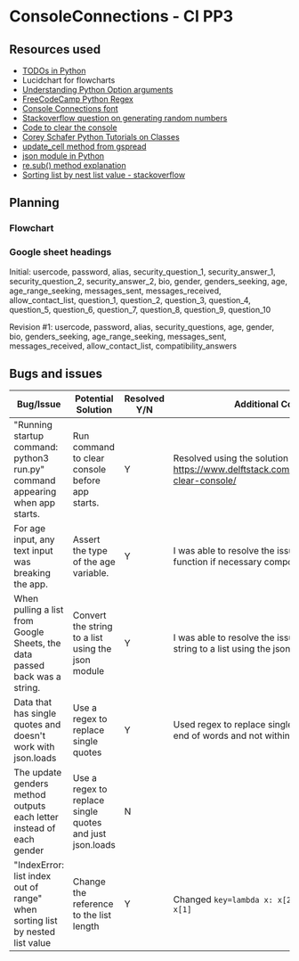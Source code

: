# ConsoleConnections - CI PP3

## Resources used
- [TODOs in Python](https://www.jetbrains.com/help/pycharm/using-todo.html#view_todo)
- Lucidchart for flowcharts
- [Understanding Python Option arguments](https://realpython.com/python-optional-arguments/)
- [FreeCodeCamp Python Regex](https://www.freecodecamp.org/news/how-to-import-a-regular-expression-in-python/#howtousethepythonremodulewithregex)
- [Console Connections font](https://patorjk.com/software/taag/#p=display&h=2&v=1&f=NV%20Script&t=Console%20Connections)
- [Stackoverflow question on generating random numbers](https://stackoverflow.com/questions/2673385/how-to-generate-a-random-number-with-a-specific-amount-of-digits)
- [Code to clear the console](https://www.delftstack.com/howto/python/python-clear-console/)
- [Corey Schafer Python Tutorials on Classes](https://www.youtube.com/@coreyms)
- [update_cell method from gspread](https://docs.gspread.org/en/latest/user-guide.html)
- [json module in Python](https://docs.python.org/3/library/json.html)
- [re.sub() method explanation](https://www.pythontutorial.net/python-regex/python-regex-sub/)
- [Sorting list by nest list value - stackoverflow](https://stackoverflow.com/a/65679191/12297743)

## Planning

### Flowchart
<!-- Flowcharts to be added here -->

### Google sheet headings
Initial: usercode,	password, alias,	security_question_1,	security_answer_1, security_question_2,	security_answer_2,	bio,	gender,	genders_seeking,	age,	age_range_seeking,	messages_sent,	messages_received,	allow_contact_list,	question_1,	question_2,	question_3,	question_4,	question_5,	question_6,	question_7,	question_8,	question_9,	question_10	

Revision #1: usercode,	password,	alias,	security_questions,	age,	gender,	bio,	genders_seeking,	age_range_seeking,	messages_sent,	messages_received,	allow_contact_list,	compatibility_answers


## Bugs and issues

| Bug/Issue                                                                   | Potential Solution                                        | Resolved Y/N | Additional Comments                                                                                      |
|-----------------------------------------------------------------------------|---------------------------------------------------------- |--------------|----------------------------------------------------------------------------------------------------------|  
| "Running startup command: python3 run.py" command appearing when app starts.| Run command to clear console before app starts.           |      Y       | Resolved using the solution here: https://www.delftstack.com/howto/python/python-clear-console/          |
| For age input, any text input was breaking the app.                         | Assert the type of the age variable.                      |      Y       | I was able to resolve the issue by returning the function if necessary components were not met.          |
| When pulling a list from Google Sheets, the data passed back was a string.  | Convert the string to a list using the json module        |      Y       | I was able to resolve the issue by converting the string to a list using the json module.                |
| Data that has single quotes and doesn't work with json.loads                | Use a regex to replace single quotes                      |      Y       | Used regex to replace single quotes at start and end of words and not within words                       |
| The update genders method outputs each letter instead of each gender        | Use a regex to replace single quotes and just json.loads  |      N       |                                                                                             |
| "IndexError: list index out of range" when sorting list by nested list value| Change the reference to the list length                   |      Y       | Changed `key=lambda x: x[2]` to `key=lambda x: x[1]`  |